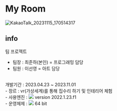 # My Room
![KakaoTalk_20231115_170514317](https://github.com/Junhachoi-GameDav/My_Room/assets/87477736/ff6ee040-8b46-4958-9b8f-071894461287)

## info
팀 프로젝트  
- 팀장 : 최준하(본인) = 프로그래밍 담당
- 팀원 : 이선영 = 아트 담당<br>
<br>
개발기간 : 2023.04.23 ~ 2023.11.01<br>
- 장르 : vr(가상세계)를 통해 집수리 하기 및 인테리어 체험<br>
- 사용엔진 : <img src="https://img.shields.io/badge/Unity3D-000000?style=for-the-badge&logo=Unity&logoColor=white"> version 2022.1.23.f1<br>
- 운영체제 : <img src="https://img.shields.io/badge/windows-0078D4?style=for-the-badge&logo=windows&logoColor=white"> 64 bit<br>
